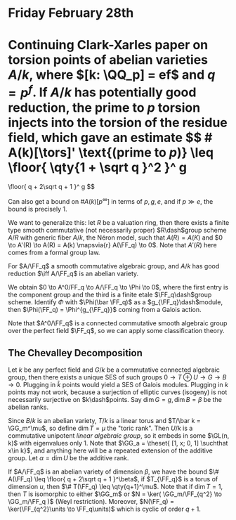 # Friday February 28th

Continuing Clark-Xarles paper on torsion points of abelian varieties $A/k$, where $[k: \QQ_p] = ef$ and $q = p^f$.
If $A/k$ has potentially good reduction, the prime to $p$ torsion injects into the torsion of the residue field, which gave an estimate 
$$
\# A(k)[\tors]' \text{(prime to $p$)}
\leq 
\floor{ \qty{1 + \sqrt q  }^2  }^ g
= 
\floor{ q + 2\sqrt q + 1  }^ g
$$

Can also get a bound on $\# A(k)[p^\infty]$ in terms of $p, g, e$, and if $p \gg e$, the bound is precisely 1.

We want to generalize this: let $R$ be a valuation ring, then there exists a finite type smooth commutative (not necessarily proper) $R\dash$group scheme $A/R$ with generic fiber $A/k$, the Néron model, such that $A(R) = A(K)$ and $0 \to A'(R) \to A(R) = A(k) \mapsvia{r} A(\FF_q) \to 0$.
Note that $A'(R)$ here comes from a formal group law.

For $A/\FF_q$ a smooth commutative algebraic group, and $A/k$ has good reduction $\iff A/\FF_q$ is an abelian variety.

We obtain $0 \to A^0/FF_q \to A/\FF_q \to \Phi \to 0$, where the first entry is the component group and the third is a finite etale $\FF_q\dash$group scheme.
Identify $\Phi$ with $\Phi(\bar \FF_q)$ as a $g_{\FF_q}\dash$module, then $\Phi(\FF_q) = \Phi^{g_{\FF_q}}$ coming from a Galois action.

Note that $A^0/\FF_q$ is a connected commutative smooth algebraic group over the perfect field $\FF_q$, so we can apply some classification theory.

## The Chevalley Decomposition
Let $k$ be any perfect field and $G/k$ be a commutative connected algebraic group, then there exists a unique SES of such groups $0 \to T\oplus U\to G \to B \to 0$.
Plugging in $\bar k$ points would yield a SES of Galois modules.
Plugging in $k$ points may not work, because a surjection of elliptic curves (isogeny) is not necessarily surjective on $k\dash$points.
Say $\dim G= g, \dim B = \beta$ be the abelian ranks.

Since $B/k$ is an abelian variety, $T/k$ is a linear torus and $T/\bar k = \GG_m^\mu$, so define $\dim T = \mu$ the "toric rank".
Then $U/k$ is a commutative unipotent *linear algebraic group*, so it embeds in some $\GL(n, k)$ with eigenvalues only 1.
Note that $\GG_a = \theset{ [1, x; 0, 1] \suchthat x\in k}$, and anything here will be a repeated extension of the additive group.
Let $\alpha = \dim U$ be the additive rank.

If $A/\FF_q$ is an abelian variety of dimension $\beta$, we have the bound $\# A(\FF_q) \leq \floor{ q + 2\sqrt q + 1  }^\beta$, if $T_{\FF_q}$ is a torus of dimension $u$, then $\# T(\FF_q) \leq \qty{q+1}^\mu$.
Note that if $\dim T = 1$, then $T$ is isomorphic to either $\GG_m$ or $N = \ker( \GG_m/\FF_{q^2} \to \GG_m/\FF_q  )$ (Weyl restriction).
Moreover, $N(\FF_q) = \ker(\FF_{q^2}\units \to \FF_q\units)$ which is cyclic of order $q+1$.


